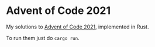 # Advent of Code 2021

My solutions to [Advent of Code 2021](https://adventofcode.com/2021/), implemented in Rust.

To run them just do `cargo run`.

